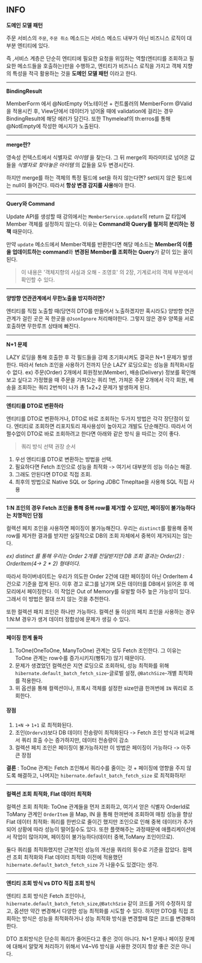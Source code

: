## INFO

**도메인 모델 패턴**

주문 서비스의 `주문`, `주문 취소` 메소드는 서비스 메소드 내부가 아닌 비즈니스 로직이 대부분 엔티티에 있다. 

즉 ,서비스 계층은 단순히 엔티티에 필요한 요청을 위임하는 역할(엔티티를 조회하고 필요한 메소드들을 호출하는)만을 수행하고, 엔티티가 비즈니스 로직을 가지고 객체 지향의 특성을 적극 활용하는 것을 **도메인 모델 패턴** 이라고 한다.

---
**BindingResult**

MemberForm 에서 @NotEmpty 어노테이션 + 컨트롤러의 MemberForm @Valid을 적용시킨 후, View단에서 데이터가 넘어올 때에 validation에 걸리는 경우 
BindingResult에 해당 에러가 담긴다. 또한 Thymeleaf의 th:erros를 통해 @NotEmpty에 작성한 메시지가 노출된다.

---

**merge란?**

영속성 컨텍스트에서 식별자로 *아이템* 을 찾는다. 그 뒤 merge의 파라미터로 넘어온 값들을 *식별자로 찾아놓은 아이템* 의 값들을 모두 변경시킨다.

하지만 merge를 하는 객체의 특정 필드에 set을 하지 않는다면? set되지 않은 필드에는 null이 들어간다. 
따라서 **항상 변경 감지를 사용**해야 한다. 

---

**Query와 Command**

Update API를 생성할 때 강의에서는 `MemberService.update`의 return 값 타입에 Member 객체를 설정하지 않는다. 
이유는 **Command와 Query를 철저히 분리하는 정책** 때문이다. 

만약 `update` 메소드에서 Member객체를 반환한다면 해당 메소드는
**Member의 이름을 업데이트하는 command**와 **변경된 Member를 조회하는 Query**가 같이 있는 꼴이 된다.

> 이 내용은 '객체지향의 사실과 오해 - 조영호' 의 2장, 기계로서의 객체 부분에서 확인할 수 있다.  
---

**양방향 연관관계에서 무한노출을 방지하려면?**

엔티티를 직접 노출할 때(당연히 DTO를 만들어서 노출하겠지만 혹시라도) 양방향 연관관계가 걸린 곳은 꼭 한곳을 `@JsonIgnore` 처리해야한다.
그렇지 않은 경우 양쪽을 서로 호출하면 무한루프 상태에 빠진다.

---

**N+1 문제**

LAZY 로딩을 통해 호출한 후 각 필드들을 강제 초기화시켜도 결국은 N+1 문제가 발생한다. 따라서 fetch 조인을 사용하기 전까지 단순 LAZY 로딩으로는 성능을 최적화시킬 수 없다.
ex) 주문(Order) 2개에서 회원정보(Member), 배송(Delivery) 정보를 확인해보고 싶다고 가정했을 때 주문을 가져오는 쿼리 1번, 가져온 주문 2개에서 각각 회원, 배송을 조회하는 쿼리 2번씩이 나가 총 1+2+2 문제가 발생하게 된다.

---

**엔티티를 DTO로 변환하라**

엔티티를 DTO로 변환하거나, DTO로 바로 조회하는 두가지 방법은 각각 장단점이 있다. 엔티티로 조회하면 리포지토리 재사용성이 높아지고 개발도 단순해진다. 따라서 어쩔수없이 DTO로 바로 조회하려고 한다면 아래와 같은 방식
을 따르는 것이 좋다.

> 쿼리 방식 선택 권장 순서
1. 우선 엔티티를 DTO로 변환하는 방법을 선택.
2. 필요하다면 Fetch 조인으로 성능을 최적화 -> 여기서 대부분의 성능 이슈는 해결.
3. 그래도 안된다면 DTO로 직접 조회.
4. 최후의 방법으로 Native SQL or Spring JDBC Tmepltae을 사용해 SQL 직접 사용

---

**1:N 조인의 경우 Fetch 조인을 통해 중복 row를 제거할 수 있지만, 페이징이 불가능하다는 치명적인 단점**

컬렉션 페치 조인을 사용하면 페이징이 불가능해진다. 우리는 `distinct`를 활용해 중복 row를 제거한 결과를 받지만 실질적으로 
DB의 조회 자체에서 중복이 제거되지는 않는다. 

*ex) distinct 를 통해 우리는 Order 2개를 전달받지만 DB 조회 결과는 Order(2) : OrderItem(4-> 2 * 2) 형태이다.*

따라서 하이버네이트는 우리가 의도한 Order 2건에 대한 페이징이 아닌 OrderItem 4건으로 기준을 잡게 된다. 이후 경고 로그를 남기며 모든 데이터를 DB에서 읽어온 후 메모리에서 페이징한다.
이 작업은 Out of Memory를 유발할 아주 높은 가능성이 있다. 그래서 이 방법은 절대 쓰지 않는 것을 추천한다.

또한 컬렉션 패치 조인은 하나만 가능하다. 컬렉션 둘 이상의 페치 조인을 사용하는 경우 1:N:M 경우가 생겨 데이터 정합성에 문제가 생길 수 있다.

---

**페이징 한계 돌파**

1. ToOne(OneToOne, ManyToOne) 관계는 모두 Fetch 조인한다. 그 이유는 ToOne 관계는 row수를 증가시키지(뻥튀기) 않기 때문이다.
2. 문제가 생겼었던 컬렉션은 지연 로딩으로 조회하되, 성능 최적화를 위해 `hibernate.default_batch_fetch_size`-글로벌 설정, `@BatchSize`-개별 최적화 를 적용한다.
3. 위 옵션을 통해 컬렉션이나, 프록시 객체를 설정한 size만큼 한꺼번에 `IN` 쿼리로 조회한다.

#### 장점 ####
1. `1+N` -> `1+1` 로 최적화된다.
2. 조인(`Orderv3`)보다 DB 데이터 전송량이 최적화된다 -> Fetch 조인 방식과 비교해서 쿼리 호출 수는 증가하지만, 데이터 전송량이 감소
3. 컬렉션 페치 조인은 페이징이 불가능하지만 이 방법은 페이징이 가능하다 -> 아주 큰 장점

**결론** : ToOne 관계는 Fetch 조인해서 쿼리수를 줄이는 것 + 페이징에 영향을 주지 않도록 해결하고, 나머지는 `hibernate.default_batch_fetch_size` 로 최적화하자!

---

**컬렉션 조회 최적화, Flat 데이터 최적화**

컬렉션 조회 최적화: ToOne 관계들을 먼저 조회하고, 여기서 얻은 식별자 OrderId로 ToMany 관계인 `OrderItem` 을 Map, IN 을 통해 한꺼번에 조회하여 매칭 성능을 향상
Flat 데이터 최적화: 쿼리를 한번으로 줄이긴 했지만 조인으로 인해 중복 데이터가 추가되어 상황에 따라 성능이 떨어질수도 있다. 또한 플랫해주는 과정때문에 애플리케이션에서 작업이 많아지며, 페이징이 불가능하다(데이터 중복,ToMany 조인이므로).

둘다 쿼리를 최적화했지만 근본적인 성능의 개선을 쿼리의 횟수로 기준을 잡았다. 컬렉션 조회 최적화와 Flat 데이터 최적화 이전에 적용했던 `hibernate.default_batch_fetch_size` 가 나을수도 있겠다는 생각.


---


**엔티티 조회 방식 vs DTO 직접 조회 방식**

엔티티 조회 방식은 Fetch 조인이나, `hibernate.default_batch_fetch_size`,`@BatchSzie` 같이 코드를 거의 수정하지 않고, 옵션만 약간 변경해서
다양한 성능 최적화를 시도할 수 있다. 하지만 DTO를 직접 조회하는 방식은 성능을 최적화하거나 성능 최적화 방식을 변경할때 많은 코드를 변경해야한다.

DTO 조회방식은 단순히 쿼리가 줄어든다고 좋은 것이 아니다. N+1 문제나 페이징 문제에 대해서 알맞게 처리하기 위해서 V4~V6 방식을 사용한 것이지 항상 좋은 것은 아니다.